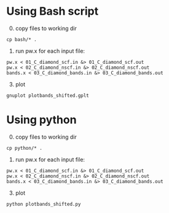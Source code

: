 # Using Bash script

0. copy files to working dir
```
cp bash/* .
```

1. run pw.x for each input file:
```
pw.x < 01_C_diamond_scf.in &> 01_C_diamond_scf.out
pw.x < 02_C_diamond_nscf.in &> 02_C_diamond_nscf.out
bands.x < 03_C_diamond_bands.in &> 03_C_diamond_bands.out
```

3. plot
```
gnuplot plotbands_shifted.gplt
```

# Using python

0. copy files to working dir
```
cp python/* .
```

1. run pw.x for each input file:
```
pw.x < 01_C_diamond_scf.in &> 01_C_diamond_scf.out
pw.x < 02_C_diamond_nscf.in &> 02_C_diamond_nscf.out
bands.x < 03_C_diamond_bands.in &> 03_C_diamond_bands.out
```

3. plot
```
python plotbands_shifted.py
```
